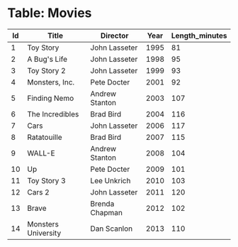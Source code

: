 # Table: Movies
|Id	|Title	  | Director	     | Year	| Length_minutes|
|---|---------|----------------|------|---------------|
|1	|Toy Story|	John Lasseter  | 1995 | 81|
|2	|A Bug's Life|	John Lasseter|	1998|	95|
|3	|Toy Story 2|	John Lasseter	|1999|	93|
|4	|Monsters, Inc.|	Pete Docter	|2001|	92|
|5	|Finding Nemo|	Andrew Stanton	|2003|	107|
|6	|The Incredibles|	Brad Bird|	2004|	116|
|7	|Cars	|John Lasseter|	2006|	117|
|8	|Ratatouille	|Brad Bird|	2007|	115|
|9	|WALL-E	|Andrew Stanton|	2008|	104|
|10	|Up	|Pete Docter	|2009	|101|
|11	|Toy Story 3|	Lee Unkrich|	2010|	103|
|12	|Cars 2	|John Lasseter|	2011|	120|
|13 |Brave|	Brenda Chapman|	2012|	102|
|14	|Monsters University	|Dan Scanlon	|2013	|110|

